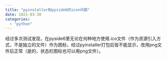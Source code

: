 ```yaml
---
title: "pyinstaller和pyside6的icon问题"
date: 2021-03-30
categories: 
  - "python"
---
```


经过多次测试发现，在pyside6里无论在何种地方使用.ico文件（作为资源引入方式，不是独立的文件）作为图标，经过pyinstaller打包后皆不能显示，改用png文件后正常（是的，状态栏图标也可以用png文件）。
